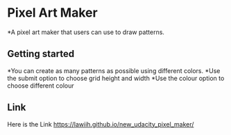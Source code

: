 # Pixel Art Maker
*A pixel art maker that users can use to draw patterns.
## Getting started
*You can create as many patterns as possible using different colors.
*Use the submit option to choose grid height and width
*Use the colour option to choose different colour
## Link
Here is the Link https://lawiih.github.io/new_udacity_pixel_maker/
